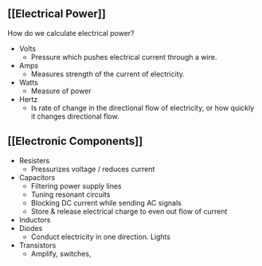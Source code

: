 ## [[Electrical Power]]
How do we calculate electrical power?

- Volts
	- Pressure which pushes electrical current through a wire.
- Amps
	- Measures strength of the current of electricity.
- Watts
	- Measure of power
- Hertz
	- Is rate of change in the directional flow of electricity, or how quickly it changes directional flow.

## [[Electronic Components]]


- Resisters
	- Pressurizes voltage / reduces current
- Capacitors
	- Filtering power supply lines
	- Tuning resonant circuits
	- Blocking DC current while sending AC signals
	- Store & release electrical charge to even out flow of current
- Inductors
- Diodes
	- Conduct electricity in one direction. Lights
- Transistors
	- Amplify, switches,
